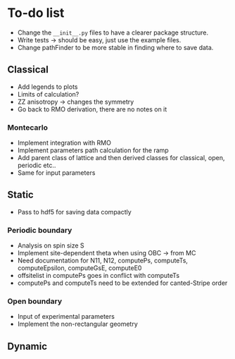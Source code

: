 # To-do list

- Change the `__init__.py` files to have a clearer package structure.
- Write tests -> should be easy, just use the example files.
- Change pathFinder to be more stable in finding where to save data.

## Classical

- Add legends to plots
- Limits of calculation? 
- ZZ anisotropy -> changes the symmetry
- Go back to RMO derivation, there are no notes on it

### Montecarlo
- Implement integration with RMO
- Implement parameters path calculation for the ramp
- Add parent class of lattice and then derived classes for classical, open, periodic etc..
- Same for input parameters

## Static

- Pass to hdf5 for saving data compactly

### Periodic boundary
- Analysis on spin size S
- Implement site-dependent theta when using OBC -> from MC
- Need documentation for N11, N12, computePs, computeTs, computeEpsilon, computeGsE, computeE0
- offsitelist in computePs goes in conflict with computeTs
- computePs and computeTs need to be extended for canted-Stripe order

### Open boundary
- Input of experimental parameters 
- Implement the non-rectangular geometry

## Dynamic
